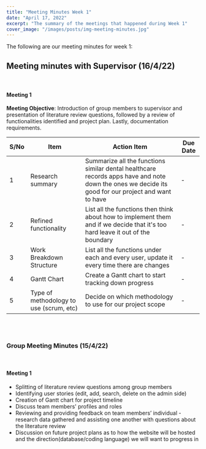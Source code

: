 ```yaml
---
title: "Meeting Minutes Week 1"
date: "April 17, 2022"
excerpt: "The summary of the meetings that happened during Week 1"
cover_image: "/images/posts/img-meeting-minutes.jpg"
---
```


The following are our meeting minutes for week 1:

## Meeting minutes with Supervisor (16/4/22)

<br/>

#### Meeting 1<br/>

**Meeting Objective**: Introduction of group members to supervisor and presentation of literature review questions, followed by a review of functionalities identified and project plan. Lastly, documentation requirements.

| S/No | Item                                    | Action Item                                                                                                                                        | Due Date |
| ---- | --------------------------------------- | -------------------------------------------------------------------------------------------------------------------------------------------------- | -------- |
| 1    | Research summary                        | Summarize all the functions similar dental healthcare records apps have and note down the ones we decide its good for our project and want to have | -        |
| 2    | Refined functionality                   | List all the functions then think about how to implement them and if we decide that it's too hard leave it out of the boundary                     | -        |
| 3    | Work Breakdown Structure                | List all the functions under each and every user, update it every time there are changes                                                           | -        |
| 4    | Gantt Chart                             | Create a Gantt chart to start tracking down progress                                                                                               | -        |
| 5    | Type of methodology to use (scrum, etc) | Decide on which methodology to use for our project scope                                                                                           | -        |

<br/><br/>

### Group Meeting Minutes (15/4/22)

<br/>

#### Meeting 1

- Splitting of literature review questions among group members
- Identifying user stories (edit, add, search, delete on the admin side)
- Creation of Gantt chart for project timeline
- Discuss team members' profiles and roles
- Reviewing and providing feedback on team members’ individual - research data gathered and assisting one another with questions about the literature review
- Discussion on future project plans as to how the website will be hosted and the direction(database/coding language) we will want to progress in
